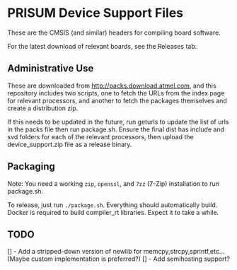 # PRISUM Device Support Files
These are the CMSIS (and similar) headers for compiling board software. 

For the latest download of relevant boards, see the Releases tab.

## Administrative Use
These are downloaded from http://packs.download.atmel.com, and this repository
includes two scripts, one to fetch the URLs from the index page for relevant processors,
and another to fetch the packages themselves and create a distribution zip.

If this needs to be updated in the future, run geturls to update the list of urls in the packs file
then run package.sh. Ensure the final dist has include and svd folders for each of the relevant processors, 
then upload the device_support.zip file as a release binary.

## Packaging
Note: You need a working `zip`, `openssl`, and `7zz` (7-Zip) installation to run package.sh.

To release, just run `./package.sh`. Everything should automatically build. Docker is required to build compiler_rt libraries. Expect it to take a while.

## TODO
[] - Add a stripped-down version of newlib for memcpy,strcpy,sprintf,etc... (Maybe custom implementation is preferred?)
[] - Add semihosting support?